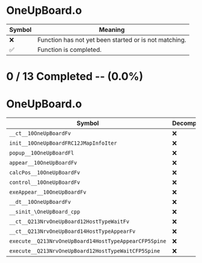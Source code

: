 # OneUpBoard.o
| Symbol | Meaning 
| ------------- | ------------- 
| :x: | Function has not yet been started or is not matching. 
| :white_check_mark: | Function is completed. 


# 0 / 13 Completed -- (0.0%)
# OneUpBoard.o
| Symbol | Decompiled? |
| ------------- | ------------- |
| `__ct__10OneUpBoardFv` | :x: |
| `init__10OneUpBoardFRC12JMapInfoIter` | :x: |
| `popup__10OneUpBoardFl` | :x: |
| `appear__10OneUpBoardFv` | :x: |
| `calcPos__10OneUpBoardFv` | :x: |
| `control__10OneUpBoardFv` | :x: |
| `exeAppear__10OneUpBoardFv` | :x: |
| `__dt__10OneUpBoardFv` | :x: |
| `__sinit_\OneUpBoard_cpp` | :x: |
| `__ct__Q213NrvOneUpBoard12HostTypeWaitFv` | :x: |
| `__ct__Q213NrvOneUpBoard14HostTypeAppearFv` | :x: |
| `execute__Q213NrvOneUpBoard14HostTypeAppearCFP5Spine` | :x: |
| `execute__Q213NrvOneUpBoard12HostTypeWaitCFP5Spine` | :x: |
